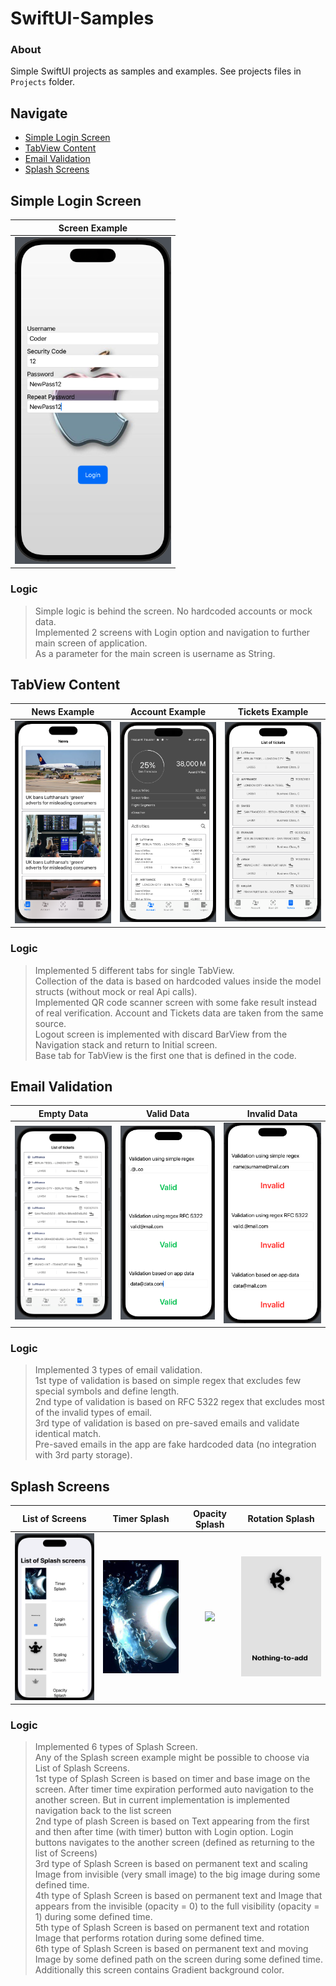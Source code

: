 
# SwiftUI-Samples

### About

Simple SwiftUI projects as samples and examples. See projects files in `Projects` folder.

## Navigate

- [Simple Login Screen](#simple-login-screen)
- [TabView Content](#tabview-content)
- [Email Validation](#email-validation)
- [Splash Screens](#splash-screens)

## Simple Login Screen

|Screen Example|
|:-:|
|<img src="Previews/SimpleLoginScreen.png" width="250">|

### Logic

> Simple logic is behind the screen. No hardcoded accounts or mock data.<br/>
> Implemented 2 screens with Login option and navigation to further main screen of application.<br/>
> As a parameter for the main screen is username as String.

## TabView Content
|News Example|Account Example|Tickets Example|
|:-:|:-:|:-:|
|<img src="Previews/TabView-Content.png" width="250">|<img src="Previews/TabView-Content-Account.png" width="250">|<img src="Previews/TabView-Content-Tickets.png" width="250">|

### Logic 

> Implemented 5 different tabs for single TabView.<br/>
> Collection of the data is based on hardcoded values inside the model structs (without mock or real Api calls).<br/>
> Implemented QR code scanner screen with some fake result instead of real verification. Account and Tickets data are taken from the same source.<br/>
> Logout screen is implemented with discard BarView from the Navigation stack and return to Initial screen.<br/>
> Base tab for TabView is the first one that is defined in the code.

## Email Validation
|Empty Data|Valid Data|Invalid Data|
|:-:|:-:|:-:|
|<img src="Previews/Email-Validation-Empty.png" width="250">|<img src="Previews/Email-Validation-Valid.png" width="250">|<img src="Previews/Email-Validation-Invalid.png" width="250">|

### Logic 

> Implemented 3 types of email validation. <br/>
> 1st type of validation is based on simple regex that excludes few special symbols and define length. <br/>
> 2nd type of validation is based on RFC 5322 regex that excludes most of the invalid types of email. <br/>
> 3rd type of validation is based on pre-saved emails and validate identical match. <br/>
> Pre-saved emails in the app are fake hardcoded data (no integration with 3rd party storage). <br/>

## Splash Screens
|List of Screens|Timer Splash|Opacity Splash|Rotation Splash|
|:-:|:-:|:-:|:-:|
|<img src="Previews/InitScreen-ListOfSplash.png" width="250">|<img src="Previews/InitScreen-TimerSplash.png" width="250">|<img src="Previews/EInitScreen-OpacitySplash.png" width="250">|<img src="Previews/InitScreen-RotationSplash.png" width="250">|

### Logic 

> Implemented 6 types of Splash Screen. <br/>
> Any of the Splash screen example might be possible to choose via List of Splash Screens. <br/>
> 1st type of Splash Screen is based on timer and base image on the screen. After timer time expiration performed auto navigation to the another screen. But in current implementation is implemented navigation back to the list screen <br/>
> 2nd type of plash Screen is based on Text appearing from the first and then after time (with timer) button with Login option. Login buttons navigates to the another screen (defined as returning to the list of Screens) <br/>
> 3rd type of Splash Screen is based on permanent text and scaling Image from invisible (very small image) to the big image during some defined time. <br/>
> 4th type of Splash Screen is based on permanent text and Image that appears from the invisible (opacity = 0) to the full visibility (opacity = 1) during some defined time. <br/>
> 5th type of Splash Screen is based on permanent text and rotation Image that performs rotation during some defined time. <br/>
> 6th type of Splash Screen is based on permanent text and moving Image by some defined path on the screen during some defined time. Additionally this screen contains Gradient background color. <br/>